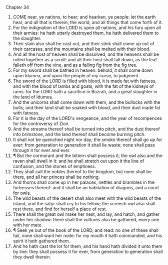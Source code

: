 

Chapter 34

1. COME near, ye nations, to hear; and hearken, ye people: let the earth hear, and all that is therein; the world, and all things that come forth of it.
2. For the indignation of the LORD is upon all nations, and his fury upon all their armies: he hath utterly destroyed them, he hath delivered them to the slaughter.
3. Their slain also shall be cast out, and their stink shall come up out of their carcases, and the mountains shall be melted with their blood.
4. And all the host of heaven shall be dissolved, and the heavens shall be rolled together as a scroll: and all their host shall fall down, as the leaf falleth off from the vine, and as a falling fig from the fig tree.
5. For my sword shall be bathed in heaven: behold, it shall come down upon Idumea, and upon the people of my curse, to judgment.
6. The sword of the LORD is filled with blood, it is made fat with fatness, and with the blood of lambs and goats, with the fat of the kidneys of rams: for the LORD hath a sacrifice in Bozrah, and a great slaughter in the land of Idumea.
7. And the unicorns shall come down with them, and the bullocks with the bulls; and their land shall be soaked with blood, and their dust made fat with fatness.
8. For it is the day of the LORD's vengeance, and the year of recompences for the controversy of Zion.
9. And the streams thereof shall be turned into pitch, and the dust thereof into brimstone, and the land thereof shall become burning pitch.
10. It shall not be quenched night nor day; the smoke thereof shall go up for ever: from generation to generation it shall lie waste; none shall pass through it for ever and ever.
11. ¶ But the cormorant and the bittern shall possess it; the owl also and the raven shall dwell in it: and he shall stretch out upon it the line of confusion, and the stones of emptiness.
12. They shall call the nobles thereof to the kingdom, but none shall be there, and all her princes shall be nothing.
13. And thorns shall come up in her palaces, nettles and brambles in the fortresses thereof: and it shall be an habitation of dragons, and a court for owls.
14. The wild beasts of the desert shall also meet with the wild beasts of the island, and the satyr shall cry to his fellow; the screech owl also shall rest there, and find for herself a place of rest.
15. There shall the great owl make her nest, and lay, and hatch, and gather under her shadow: there shall the vultures also be gathered, every one with her mate.
16. ¶ Seek ye out of the book of the LORD, and read: no one of these shall fail, none shall want her mate: for my mouth it hath commanded, and his spirit it hath gathered them.
17. And he hath cast the lot for them, and his hand hath divided it unto them by line: they shall possess it for ever, from generation to generation shall they dwell therein.

